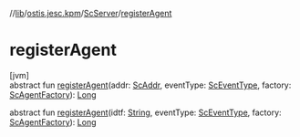 //[lib](../../../index.md)/[ostis.jesc.kpm](../index.md)/[ScServer](index.md)/[registerAgent](register-agent.md)

# registerAgent

[jvm]\
abstract fun [registerAgent](register-agent.md)(addr: [ScAddr](../../ostis.jesc.client.model.addr/-sc-addr/index.md), eventType: [ScEventType](../../ostis.jesc.client.model.event/-sc-event-type/index.md), factory: [ScAgentFactory](../../ostis.jesc.kpm.agent/-sc-agent-factory/index.md)): [Long](https://kotlinlang.org/api/latest/jvm/stdlib/kotlin/-long/index.html)

abstract fun [registerAgent](register-agent.md)(idtf: [String](https://kotlinlang.org/api/latest/jvm/stdlib/kotlin/-string/index.html), eventType: [ScEventType](../../ostis.jesc.client.model.event/-sc-event-type/index.md), factory: [ScAgentFactory](../../ostis.jesc.kpm.agent/-sc-agent-factory/index.md)): [Long](https://kotlinlang.org/api/latest/jvm/stdlib/kotlin/-long/index.html)
